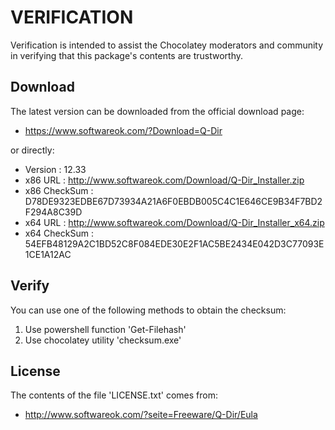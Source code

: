 # VERIFICATION
Verification is intended to assist the Chocolatey moderators and community in verifying that this package's contents are trustworthy.

## Download
The latest version can be downloaded from the official download page:
- https://www.softwareok.com/?Download=Q-Dir

or directly:
- Version      : 12.33
- x86 URL      : http://www.softwareok.com/Download/Q-Dir_Installer.zip
- x86 CheckSum : D78DE9323EDBE67D73934A21A6F0EBDB005C4C1E646CE9B34F7BD2F294A8C39D
- x64 URL      : http://www.softwareok.com/Download/Q-Dir_Installer_x64.zip
- x64 CheckSum : 54EFB48129A2C1BD52C8F084EDE30E2F1AC5BE2434E042D3C77093E1CE1A12AC

## Verify
You can use one of the following methods to obtain the checksum:
1. Use powershell function 'Get-Filehash'
2. Use chocolatey utility 'checksum.exe'


## License
The contents of the file 'LICENSE.txt' comes from:
- http://www.softwareok.com/?seite=Freeware/Q-Dir/Eula
